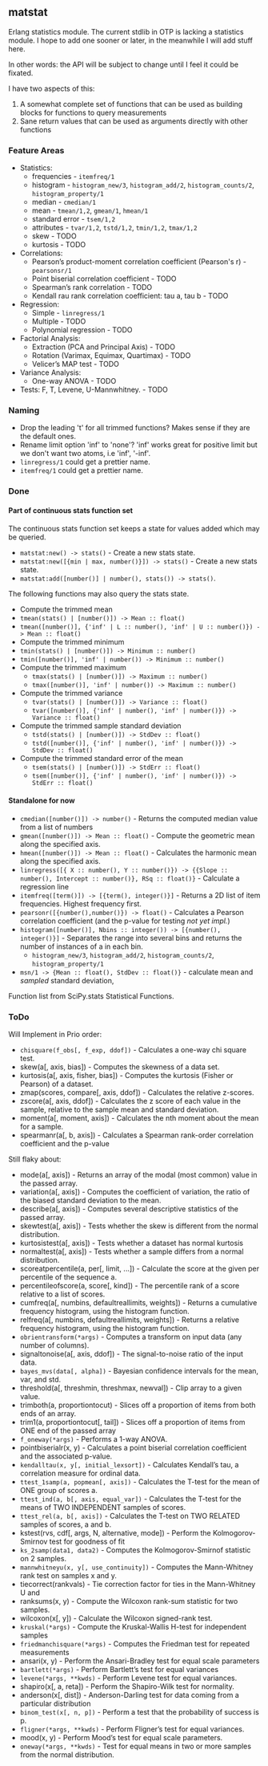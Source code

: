 matstat
-------

Erlang statistics module. The current stdlib in OTP is lacking a statistics module.
I hope to add one sooner or later, in the meanwhile I will add stuff here.

In other words: the API will be subject to change until I feel it could be fixated.

I have two aspects of this:

 1. A somewhat complete set of functions that can be used as building blocks for functions to query measurements
 2. Sane return values that can be used as arguments directly with other functions

### Feature Areas ###

 * Statistics:
   * frequencies - `itemfreq/1`
   * histogram - `histogram_new/3`, `histogram_add/2`, `histogram_counts/2`, `histogram_property/1`
   * median - `cmedian/1`
   * mean - `tmean/1,2`, `gmean/1`, `hmean/1`
   * standard error - `tsem/1,2`
   * attributes - `tvar/1,2`, `tstd/1,2`, `tmin/1,2`, `tmax/1,2`
   * skew - TODO
   * kurtosis - TODO
 * Correlations:
   * Pearson’s product-moment correlation coefficient (Pearson's r) - `pearsonsr/1`
   * Point biserial correlation coefficient - TODO
   * Spearman’s rank correlation - TODO
   * Kendall rau rank correlation coefficient: tau a, tau b  - TODO
 * Regression:
   * Simple - `linregress/1`
   * Multiple - TODO
   * Polynomial regression - TODO
 * Factorial Analysis:
   * Extraction (PCA and Principal Axis) - TODO
   * Rotation (Varimax, Equimax, Quartimax) - TODO
   * Velicer’s MAP test - TODO
 * Variance Analysis: 
   * One-way ANOVA - TODO
 * Tests: F, T, Levene, U-Mannwhitney. - TODO


### Naming ###

 * Drop the leading 't' for all trimmed functions? Makes sense if they are the default ones.
 * Rename limit option 'inf' to 'none'? 'inf' works great for positive limit but we don't want two atoms, i.e 'inf', '-inf'.
 * `linregress/1` could get a prettier name.
 * `itemfreq/1` could get a prettier name.

### Done ###

#### Part of continuous stats function set ####

The continuous stats function set keeps a state for values added which may be queried.

 * `matstat:new() -> stats()` - Create a new stats state.
 * `matstat:new([{min | max, number()}]) -> stats()` - Create a new stats state.
 * `matstat:add([number()] | number(), stats()) -> stats()`.

The following functions may also query the stats state.

 *  Compute the trimmed mean
   * `tmean(stats() | [number()]) -> Mean :: float()`
   * `tmean([number()], {'inf' | L :: number(), 'inf' | U :: number()}) -> Mean :: float()`
 *  Compute the trimmed minimum
   * `tmin(stats() | [number()]) -> Minimum :: number()`
   * `tmin([number()], 'inf' | number()) -> Minimum :: number()`
 * Compute the trimmed maximum
   * `tmax(stats() | [number()]) -> Maximum :: number()` 
   * `tmax([number()], 'inf' | number()) -> Maximum :: number()` 
 * Compute the trimmed variance
   * `tvar(stats() | [number()]) -> Variance :: float()`
   * `tvar([number()], {'inf' | number(), 'inf' | number()}) -> Variance :: float()`
 * Compute the trimmed sample standard deviation 
   * `tstd(stats() | [number()]) -> StdDev :: float()`
   * `tstd([number()], {'inf' | number(), 'inf' | number()}) -> StdDev :: float()`
 * Compute the trimmed standard error of the mean
   * `tsem(stats() | [number()]) -> StdErr :: float()`
   * `tsem([number()], {'inf' | number(), 'inf' | number()}) -> StdErr :: float()`

#### Standalone for now ####

 * `cmedian([number()]) -> number()` - Returns the computed median value from a list of numbers
 * `gmean([number()]) -> Mean :: float()` - Compute the geometric mean along the specified axis.
 * `hmean([number()]) -> Mean :: float()` - Calculates the harmonic mean along the specified axis.
 * `linregress([{ X :: number(), Y :: number()}) -> {{Slope :: number(), Intercept :: number()}, RSq :: float()}` - Calculate a regression line
 * `itemfreq([term()]) -> [{term(), integer()}]` - Returns a 2D list of item frequencies. Highest frequency first.
 * `pearsonr([{number(),number()}) -> float()` - Calculates a Pearson correlation coefficient (and the p-value for testing *not yet impl.*)
 * `histogram([number()], Nbins :: integer()) -> [{number(), integer()}]` - Separates the range into several bins and returns the number of instances of a in each bin.
   * `histogram_new/3`, `histogram_add/2`, `histogram_counts/2`, `histogram_property/1`
 * `msn/1 -> {Mean :: float(), StdDev :: float()}` - calculate mean and *sampled* standard deviation,

Function list from SciPy.stats Statistical Functions.

### ToDo ###

Will Implement in Prio order:

 * `chisquare(f_obs[, f_exp, ddof])` - Calculates a one-way chi square test.
 * skew(a[, axis, bias]) - Computes the skewness of a data set.
 * kurtosis(a[, axis, fisher, bias]) - Computes the kurtosis (Fisher or Pearson) of a dataset.
 * zmap(scores, compare[, axis, ddof]) - Calculates the relative z-scores.
 * zscore(a[, axis, ddof]) - Calculates the z score of each value in the sample, relative to the sample mean and standard deviation.
 * moment(a[, moment, axis]) - Calculates the nth moment about the mean for a sample.
 * spearmanr(a[, b, axis]) - Calculates a Spearman rank-order correlation coefficient and the p-value

Still flaky about:

 * mode(a[, axis]) - Returns an array of the modal (most common) value in the passed array.
 * variation(a[, axis]) - Computes the coefficient of variation, the ratio of the biased standard deviation to the mean.
 * describe(a[, axis]) - Computes several descriptive statistics of the passed array.
 * skewtest(a[, axis]) - Tests whether the skew is different from the normal distribution.
 * kurtosistest(a[, axis]) - Tests whether a dataset has normal kurtosis
 * normaltest(a[, axis]) - Tests whether a sample differs from a normal distribution.
 * scoreatpercentile(a, per[, limit, ...]) - Calculate the score at the given per percentile of the sequence a.
 * percentileofscore(a, score[, kind]) - The percentile rank of a score relative to a list of scores.
 * cumfreq(a[, numbins, defaultreallimits, weights]) - Returns a cumulative frequency histogram, using the histogram function.
 * relfreq(a[, numbins, defaultreallimits, weights]) - Returns a relative frequency histogram, using the histogram function.
 * `obrientransform(*args)` - Computes a transform on input data (any number of columns).
 * signaltonoise(a[, axis, ddof]) - The signal-to-noise ratio of the input data.
 * `bayes_mvs(data[, alpha])` - Bayesian confidence intervals for the mean, var, and std.
 * threshold(a[, threshmin, threshmax, newval]) - Clip array to a given value.
 * trimboth(a, proportiontocut) - Slices off a proportion of items from both ends of an array.
 * trim1(a, proportiontocut[, tail]) - Slices off a proportion of items from ONE end of the passed array
 * `f_oneway(*args)` - Performs a 1-way ANOVA.
 * pointbiserialr(x, y) - Calculates a point biserial correlation coefficient and the associated p-value.
 * `kendalltau(x, y[, initial_lexsort])` - Calculates Kendall’s tau, a correlation measure for ordinal data.
 * `ttest_1samp(a, popmean[, axis])` - Calculates the T-test for the mean of ONE group of scores a.
 * `ttest_ind(a, b[, axis, equal_var])` - Calculates the T-test for the means of TWO INDEPENDENT samples of scores.
 * `ttest_rel(a, b[, axis])` - Calculates the T-test on TWO RELATED samples of scores, a and b.
 * kstest(rvs, cdf[, args, N, alternative, mode]) - Perform the Kolmogorov-Smirnov test for goodness of fit
 * `ks_2samp(data1, data2)` - Computes the Kolmogorov-Smirnof statistic on 2 samples.
 * `mannwhitneyu(x, y[, use_continuity])` - Computes the Mann-Whitney rank test on samples x and y.
 * tiecorrect(rankvals) - Tie correction factor for ties in the Mann-Whitney U and
 * ranksums(x, y) - Compute the Wilcoxon rank-sum statistic for two samples.
 * wilcoxon(x[, y]) - Calculate the Wilcoxon signed-rank test.
 * `kruskal(*args)` - Compute the Kruskal-Wallis H-test for independent samples
 * `friedmanchisquare(*args)` - Computes the Friedman test for repeated measurements
 * ansari(x, y) - Perform the Ansari-Bradley test for equal scale parameters
 * `bartlett(*args)` - Perform Bartlett’s test for equal variances
 * `levene(*args, **kwds)` - Perform Levene test for equal variances.
 * shapiro(x[, a, reta]) - Perform the Shapiro-Wilk test for normality.
 * anderson(x[, dist]) - Anderson-Darling test for data coming from a particular distribution
 * `binom_test(x[, n, p])` - Perform a test that the probability of success is p.
 * `fligner(*args, **kwds)` - Perform Fligner’s test for equal variances.
 * mood(x, y) - Perform Mood’s test for equal scale parameters.
 * `oneway(*args, **kwds)` - Test for equal means in two or more samples from the normal distribution.
